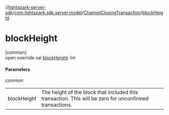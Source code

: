 //[lightspark-server-sdk](../../../index.md)/[com.lightspark.sdk.server.model](../index.md)/[ChannelClosingTransaction](index.md)/[blockHeight](block-height.md)

# blockHeight

[common]\
open override val [blockHeight](block-height.md): Int

#### Parameters

common

| | |
|---|---|
| blockHeight | The height of the block that included this transaction. This will be zero for unconfirmed transactions. |
